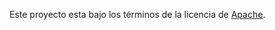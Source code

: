 Este proyecto esta bajo los términos de la licencia de [Apache](https://github.com/francisco-fajardo/franciscofajardo.com/blob/master/LICENSE).
